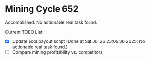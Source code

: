 # Mining Cycle 652

Accomplished: No actionable real task found.

Current TODO List:

- [x] Update pool payout script  (Done at Sat Jul 26 23:09:36 2025: No actionable real task found.)
- [ ] Compare mining profitability vs. competitors